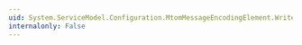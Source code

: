 ```yaml
---
uid: System.ServiceModel.Configuration.MtomMessageEncodingElement.WriteEncoding
internalonly: False
---
```

